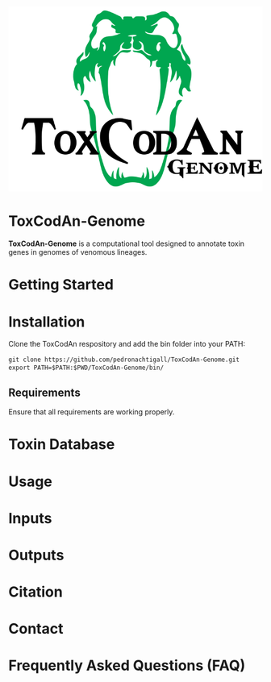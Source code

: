 ![ToxcodanGenome_logo](/ToxcodanGenome_logo.png)

# ToxCodAn-Genome
**ToxCodAn-Genome** is a computational tool designed to annotate toxin genes in genomes of venomous lineages.

# Getting Started

# Installation

Clone the ToxCodAn respository and add the bin folder into your PATH:
```
git clone https://github.com/pedronachtigall/ToxCodAn-Genome.git
export PATH=$PATH:$PWD/ToxCodAn-Genome/bin/
```

## Requirements

Ensure that all requirements are working properly.


# Toxin Database

# Usage

# Inputs

# Outputs

# Citation

# Contact

# Frequently Asked Questions (FAQ)
